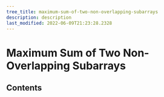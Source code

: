 ```yaml
---
tree_title: maximum-sum-of-two-non-overlapping-subarrays
description: description
last_modified: 2022-06-09T21:23:28.2328
---
```


# Maximum Sum of Two Non-Overlapping Subarrays

## Contents
